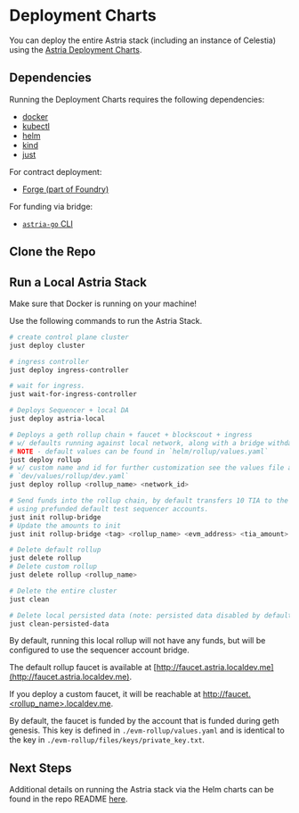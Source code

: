 # Deployment Charts

You can deploy the entire Astria stack (including an instance of Celestia) using
the [Astria Deployment Charts](https://github.com/astriaorg/charts).

## Dependencies

Running the Deployment Charts requires the following dependencies:

- [docker](https://docs.docker.com/get-docker/)
- [kubectl](https://kubernetes.io/docs/tasks/tools/)
- [helm](https://helm.sh/docs/intro/install/)
- [kind](https://kind.sigs.k8s.io/docs/user/quick-start/#installation)
- [just](https://just.systems/man/en/chapter_4.html)

For contract deployment:

- [Forge (part of Foundry)](https://book.getfoundry.sh/getting-started/installation)

For funding via bridge:

- [`astria-go` CLI](./astria-go/astria-go-installation.md)

## Clone the Repo

<!--@include: ../components/_clone-and-run-charts.md-->

## Run a Local Astria Stack

Make sure that Docker is running on your machine!

Use the following commands to run the Astria Stack.

```bash
# create control plane cluster
just deploy cluster

# ingress controller
just deploy ingress-controller

# wait for ingress.
just wait-for-ingress-controller

# Deploys Sequencer + local DA
just deploy astria-local

# Deploys a geth rollup chain + faucet + blockscout + ingress
# w/ defaults running against local network, along with a bridge withdawer.
# NOTE - default values can be found in `helm/rollup/values.yaml`
just deploy rollup
# w/ custom name and id for further customization see the values file at
# `dev/values/rollup/dev.yaml`
just deploy rollup <rollup_name> <network_id>

# Send funds into the rollup chain, by default transfers 10 TIA to the rollup
# using prefunded default test sequencer accounts.
just init rollup-bridge
# Update the amounts to init
just init rollup-bridge <tag> <rollup_name> <evm_address> <tia_amount>

# Delete default rollup
just delete rollup
# Delete custom rollup
just delete rollup <rollup_name>

# Delete the entire cluster
just clean

# Delete local persisted data (note: persisted data disabled by default)
just clean-persisted-data
```

By default, running this local rollup will not have any funds, but will be
configured to use the sequencer account bridge.

The default rollup faucet is available at [http://faucet.astria.localdev.me](http://faucet.astria.localdev.me).

If you deploy a custom faucet, it will be reachable at
[http://faucet.<rollup_name>.localdev.me](http://faucet.<rollup_name>.localdev.me).

By default, the faucet is funded by the account that is funded during geth
genesis. This key is defined in `./evm-rollup/values.yaml` and is identical to the
key in `./evm-rollup/files/keys/private_key.txt`.

## Next Steps

Additional details on running the Astria stack via the Helm charts can be found
in the repo README
[here](https://github.com/astriaorg/charts?tab=readme-ov-file#setup).
